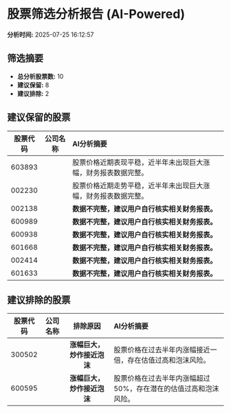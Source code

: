 # 股票筛选分析报告 (AI-Powered)

**分析时间:** 2025-07-25 16:12:57

## 筛选摘要

- **总分析股票数:** 10
- **建议保留:** 8
- **建议排除:** 2

## 建议保留的股票

| 股票代码 | 公司名称 | AI分析摘要 |
|:---:|:---:|:---|
| 603893 |  | 股票价格近期表现平稳，近半年未出现巨大涨幅，财务报表数据完整。 |
| 002230 |  | 股票价格近期走势平稳，近半年未出现巨大涨幅，财务报表数据完整。 |
| 002138 |  | **数据不完整，建议用户自行核实相关财务报表。** |
| 600989 |  | **数据不完整，建议用户自行核实相关财务报表。** |
| 600938 |  | **数据不完整，建议用户自行核实相关财务报表。** |
| 601668 |  | **数据不完整，建议用户自行核实相关财务报表。** |
| 002414 |  | **数据不完整，建议用户自行核实相关财务报表。** |
| 601633 |  | **数据不完整，建议用户自行核实相关财务报表。** |

## 建议排除的股票

| 股票代码 | 公司名称 | 排除原因 | AI分析摘要 |
|:---:|:---:|:---:|:---|
| 300502 |  | **涨幅巨大，炒作接近泡沫** | 股票价格在过去半年内涨幅接近一倍，存在估值过高和泡沫风险。 |
| 600595 |  | **涨幅巨大，炒作接近泡沫** | 股票价格在过去半年内涨幅超过50%，存在潜在的估值过高和泡沫风险。 |
